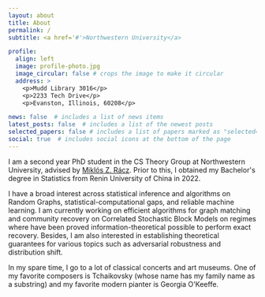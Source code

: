 ```yaml
---
layout: about
title: About
permalink: /
subtitle: <a href='#'>Northwestern University</a> 

profile:
  align: left
  image: profile-photo.jpg
  image_circular: false # crops the image to make it circular
  address: >
    <p>Mudd Library 3016</p>
    <p>2233 Tech Drive</p>
    <p>Evanston, Illinois, 60208</p>

news: false  # includes a list of news items
latest_posts: false  # includes a list of the newest posts
selected_papers: false # includes a list of papers marked as "selected={true}"
social: true  # includes social icons at the bottom of the page
---
```


I am a second year PhD student in the CS Theory Group at Northwestern University, advised by [Miklós Z. Rácz](https://racz.statistics.northwestern.edu/index.html). Prior to this, I obtained my Bachelor's degree in Statistics from Renin University of China in 2022. 

I have a broad interest across statistical inference and algorithms on Random Graphs, statistical-computational gaps, and reliable machine learning. I am currently working on efficient algorithms for graph matching and community recovery on Correlated Stochastic Block Models on regimes where have been proved information-theoretical possible to perform exact recovery. Besides, I am also interested in establishing theoretical guarantees for various topics such as adversarial robustness and distribution shift.

In my spare time, I go to a lot of classical concerts and art museums. One of my favorite composers is Tchaikovsky (whose name has my family name as a substring) and my favorite modern pianter is Georgia O'Keeffe.
